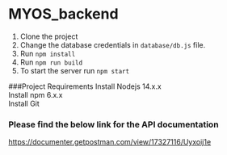 # MYOS_backend

1. Clone the project
2. Change the database credentials in `database/db.js` file.
3. Run `npm install`
4. Run `npm run build`
5. To start the server run `npm start`

###Project Requirements
Install Nodejs 14.x.x \
Install npm 6.x.x \
Install Git


### Please find the below link for the API documentation

https://documenter.getpostman.com/view/17327116/Uyxoij1e 

